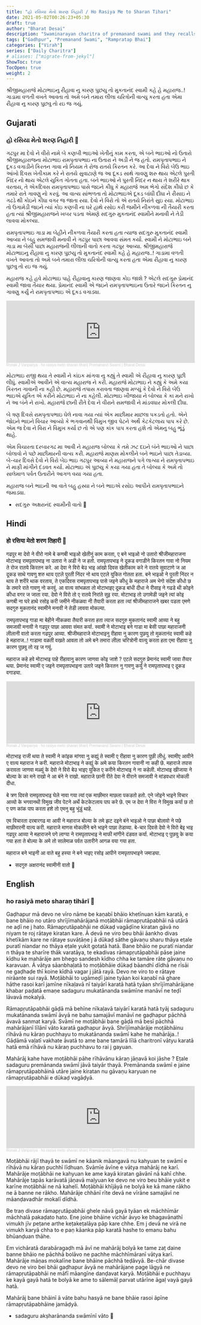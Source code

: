 ```yaml
---
title: "હો રસિયા મેતો શરણ તિહારી / Ho Rasiya Me to Sharan Tihari"
date: 2021-05-02T00:26:23+05:30
draft: true
author: "Bharat Desai"
description: "Swaminarayan charitra of premanand swami and they recalls the memory, About lord Swaminarayan"
tags: ["Gadhpur", "Premanand Swami", "Rampratap Bhai"]
categories: ["Virah"]
series: ["Daily Charitra"]
# aliases: ["migrate-from-jekyl"]
ShowToc: true
TocOpen: true
weight: 2
---
```


<!-- this Content Here will shown id listing page till "more" tag -->
શ્રીજીમહારાજે મોટાભાઇનુ રીહાવા નુ કારણ પુછયુ તો મુકતાનંદ સ્વામી કહે હે મહારાજ..! ગાડામા વળતી વખતે આવતા તો અમે બને તમારા લીલા ચરિત્રોની વાત્યુ કરતા હતા એમા રીહાવા નુ કારણ પુછવુ તો રઇ જ ગયું.

<!--more-->


<!-- Remove this and start Content Here -->
## Gujarati
### હો રસિયા મેતો શરણ તિહારી :tada:

ગઢપુર મા દેવો ને વીરો નામે બે કણબી ભાઇઓ ખેતીનું કામ કરતા, એ બને ભાઇઓ નો ઉતારો શ્રીજીમહારાજના મોટાભાઇ રામપૃતાપભાઇ ના ઉતારા ને અડી ને જ હતો. રામપૃતાપભાઇ ને દૂકડ વગાડીને કિરતન ગાવા નો નિયમ તે રોજ રાતયે કિરતન કરે. આ દેવા ને વિરો બેઉ ભાઇ આંખો દિવસ ખેતીકામ કરે ને રાતયે સુવાટાણે જ આ દૂકડ સાથે ગાવણુ શરુ થાય એટલે પુરતી નિંદર નો થાય એટલે યુકિત ગોતતા હતા. બને ભાઇઓ ને પુરતી નિંદર ન થાય તે શરીરે થાક વરતાય, તે એકદિવસ રામપૃતાપભાઇ પાસે જઇને કીધુ કે મહારાજે અમ ભેગો સંદેશ કીધો છ કે તમારે રાતે ગાવણુ નો કરવું. આ વાત્ય સાંભળતા તો મોટાભાઇએ દૂકડ બાંધી દીધા ને રીસાઇ ને ગઢડે થી કોઇને કીધા વગર જ જાતા રયા. દેવો ને વિરો તો એ રાતયે નિરાંતે સુઇ રયા. મોટાભાઇ તો ઉગામેડી જઇને ત્યાં કોઇ કણબી ના ઘરે હાથે રસોઇ કરી જમીને નીકળવા ની તૈયારી કરતા હતા ત્યાં શ્રીજીમહારાજને ખબર પડતા એમણે સદગુરુ મુકતાનંદ સ્વામીને મનાવી ને તેડી લાવવા મોકલ્યા.

રામપૃતાપભાઇ ગાડા મા બેહીને નીકળવા તૈયારી કરતા હતા ત્યાજ સદગુરુ મુકતાનંદ સ્વામી આવ્યા ને બહુ સમજાવી મનાવી ને ગઢપુર પાછા આવવા સંમત કર્યા. સ્વામી ને મોટાભાઇ બને ગાડા મા બેસી પાછા મહારાજની લીલાની વાતો કરતા ગઢપુર આવ્યા. શ્રીજીમહારાજે મોટાભાઇનુ રીહાવા નુ કારણ પુછયુ તો મુકતાનંદ સ્વામી કહે હે મહારાજ..! ગાડામા વળતી વખતે આવતા તો અમે બને તમારા લીલા ચરિત્રોની વાત્યુ કરતા હતા એમા રીહાવા નુ કારણ પુછવુ તો રઇ જ ગયું.  

મહારાજ કહે હવે મોટાભાઇ પાહે રીહાવાનુ કારણ જાણવા કોઇ જાશે ? એટલે સદગુરુ પ્રેમાનંદ સ્વામી જાવા તૈયાર થયા. 
પ્રેમાનંદ સ્વામી એ જઇને રામપૃતાપભાઇના ઉતારે જઇને કિરતન નુ ગાવણુ કર્યું ને રામપૃતાપભાઇ એ દૂકડ વગાડ્યા. 

<iframe width="100%" height="166" scrolling="no" frameborder="no" allow="autoplay" src="https://w.soundcloud.com/player/?url=https%3A//api.soundcloud.com/tracks/1040352976&color=%23ff5500&auto_play=false&hide_related=false&show_comments=true&show_user=true&show_reposts=false&show_teaser=true"></iframe><div style="font-size: 10px; color: #cccccc;line-break: anywhere;word-break: normal;overflow: hidden;white-space: nowrap;text-overflow: ellipsis; font-family: Interstate,Lucida Grande,Lucida Sans Unicode,Lucida Sans,Garuda,Verdana,Tahoma,sans-serif;font-weight: 100;"><a href="https://soundcloud.com/ronak-j-vanpariya" title="Ronak J Vanpariya" target="_blank" style="color: #cccccc; text-decoration: none;">Ronak J Vanpariya</a> · <a href="https://soundcloud.com/ronak-j-vanpariya/ho-rasiya-meto-sharan-tihari" title="ho rasiya meto sharan tihari| Premanand Swami | Bharat Desai" target="_blank" style="color: #cccccc; text-decoration: none;">ho rasiya meto sharan tihari| Premanand Swami | Bharat Desai</a></div>

મોટાભાઇ રાજી થયા તે સ્વામી ને કાંઇક માંગવા નુ કહ્યું તે સ્વામી એ રીહાવા નુ કારણ પુછી લીધું. સ્વામીએ આવીને એ વાત્ય મહારાજ ને કરી. મહારાજે મોટાભાઇ ને કહ્યું કે અમે કયા કિરતન ગાવાની ના કહી છે. મહારાજે તપાસ કરાવતા જાણવા મળ્યું કે દેવો ને વિરો બેઉ ભાઇએ યુકિત એ કરીને મોટાભાઇ ને ના કહેલી. મોટાભાઇ ખીજાયા ને બોલ્યા કે કા મને રાખો ને આ બંને ને રાખો.
મહારાજે છાની રીતે દેવા ને વીરાને સમજાવી ને માંડવધાર મોકલી દીધા. 

બે ત્રણ દિવસે રામપૃતાપભાઇ ઘેલે નાવા ગયા ત્યાં એક માછીમાર માછલા પકડતો હતો. એને જોઇને ભાઇને વિચાર આવ્યો કે ભગવાનથી વિમુખ જીવ પેટને અર્થે કેટકેટલાય પાપ કરે છે. એમ જ દેવા ને વિરા ને વિમુખ કર્યા છ તો એ પણ કાંક પાપ કરતા હશે તો એમનુ બહુ ભૂંડું થાહે. 

એમ વિચારતા દરબારગઢ મા આવી ને મહારાજ બોલ્યા કે તમે ઝટ દઇને બંને ભાઇઓ ને પાછા બોલાવો ને પછે માછીમારની વાત્ય કરી. મહારાજે માણસ મોકલીને બને ભાઇને પાછા તેડાવ્યા. બે-ચાર દિવસે દેવો ને વિરો બેઇ ભાઇ ગઢપુર આવ્યા ને મહારાજને પગે લાગ્યા ને રામપૃતાપભાઇ ને માફી માંગીને દંડવત કર્યા. મોટાભાઇ એ પુછયુ કે કયા ગયા હતા તે બોલ્યા કે અમે તો સાલેમાળ પર્વત ઉતારીને આગળ વયા ગયા હતા. 

મહારાજ બને ભાઇની આ વાતે બહુ હસ્યા ને બને ભાઇએ રસોઇ આપીને રામપૃતાપભાઇને જમાડ્યા.

- સદગુરુ અક્ષરાનંદ સ્વામીની વાતો
🙏

## Hindi
### हो रसिया मेतो शरण तिहारी :tada:

गढपुर मा देवो ने वीरो नामे बे कणबी भाइओ खेतीनुं काम करता, ए बने भाइओ नो उतारो श्रीजीमहाराजना मोटाभाइ रामपृतापभाइ ना उतारा ने अडी ने ज हतो. रामपृतापभाइ ने दूकड वगाडीने किरतन गावा नो नियम ते रोज रातये किरतन करे. आ देवा ने विरो बेउ भाइ आंखो दिवस खेतीकाम करे ने रातये सुवाटाणे ज आ दूकड साथे गावणु शरु थाय एटले पुरती निंदर नो थाय एटले युकित गोतता हता. बने भाइओ ने पुरती निंदर न थाय ते शरीरे थाक वरताय, ते एकदिवस रामपृतापभाइ पासे जइने कीधु के महाराजे अम भेगो संदेश कीधो छ के तमारे राते गावणु नो करवुं. आ वात्य सांभळता तो मोटाभाइए दूकड बांधी दीधा ने रीसाइ ने गढडे थी कोइने कीधा वगर ज जाता रया. देवो ने विरो तो ए रातये निरांते सुइ रया. मोटाभाइ तो उगामेडी जइने त्यां कोइ कणबी ना घरे हाथे रसोइ करी जमीने नीकळवा नी तैयारी करता हता त्यां श्रीजीमहाराजने खबर पडता एमणे सदगुरु मुकतानंद स्वामीने मनावी ने तेडी लाववा मोकल्या.

रामपृतापभाइ गाडा मा बेहीने नीकळवा तैयारी करता हता त्याज सदगुरु मुकतानंद स्वामी आव्या ने बहु समजावी मनावी ने गढपुर पाछा आववा संमत कर्या. स्वामी ने मोटाभाइ बने गाडा मा बेसी पाछा महाराजनी लीलानी वातो करता गढपुर आव्या. श्रीजीमहाराजे मोटाभाइनु रीहावा नु कारण पुछयु तो मुकतानंद स्वामी कहे हे महाराज..! गाडामा वळती वखते आवता तो अमे बने तमारा लीला चरित्रोनी वात्यु करता हता एमा रीहावा नु कारण पुछवु तो रइ ज गयुं.  

महाराज कहे हवे मोटाभाइ पाहे रीहावानु कारण जाणवा कोइ जाशे ? एटले सदगुरु प्रेमानंद स्वामी जावा तैयार थया. 
प्रेमानंद स्वामी ए जइने रामपृतापभाइना उतारे जइने किरतन नु गावणु कर्युं ने रामपृतापभाइ ए दूकड वगाड्या. 

<iframe width="100%" height="166" scrolling="no" frameborder="no" allow="autoplay" src="https://w.soundcloud.com/player/?url=https%3A//api.soundcloud.com/tracks/1040352976&color=%23ff5500&auto_play=false&hide_related=false&show_comments=true&show_user=true&show_reposts=false&show_teaser=true"></iframe><div style="font-size: 10px; color: #cccccc;line-break: anywhere;word-break: normal;overflow: hidden;white-space: nowrap;text-overflow: ellipsis; font-family: Interstate,Lucida Grande,Lucida Sans Unicode,Lucida Sans,Garuda,Verdana,Tahoma,sans-serif;font-weight: 100;"><a href="https://soundcloud.com/ronak-j-vanpariya" title="Ronak J Vanpariya" target="_blank" style="color: #cccccc; text-decoration: none;">Ronak J Vanpariya</a> · <a href="https://soundcloud.com/ronak-j-vanpariya/ho-rasiya-meto-sharan-tihari" title="ho rasiya meto sharan tihari| Premanand Swami | Bharat Desai" target="_blank" style="color: #cccccc; text-decoration: none;">ho rasiya meto sharan tihari| Premanand Swami | Bharat Desai</a></div>

मोटाभाइ राजी थया ते स्वामी ने कांइक मांगवा नु कह्युं ते स्वामी ए रीहावा नु कारण पुछी लीधुं. स्वामीए आवीने ए वात्य महाराज ने करी. महाराजे मोटाभाइ ने कह्युं के अमे कया किरतन गावानी ना कही छे. महाराजे तपास करावता जाणवा मळ्युं के देवो ने विरो बेउ भाइए युकित ए करीने मोटाभाइ ने ना कहेली. मोटाभाइ खीजाया ने बोल्या के का मने राखो ने आ बंने ने राखो.
महाराजे छानी रीते देवा ने वीराने समजावी ने मांडवधार मोकली दीधा. 

बे त्रण दिवसे रामपृतापभाइ घेले नावा गया त्यां एक माछीमार माछला पकडतो हतो. एने जोइने भाइने विचार आव्यो के भगवानथी विमुख जीव पेटने अर्थे केटकेटलाय पाप करे छे. एम ज देवा ने विरा ने विमुख कर्या छ तो ए पण कांक पाप करता हशे तो एमनु बहु भूंडुं थाहे. 

एम विचारता दरबारगढ मा आवी ने महाराज बोल्या के तमे झट दइने बंने भाइओ ने पाछा बोलावो ने पछे माछीमारनी वात्य करी. महाराजे माणस मोकलीने बने भाइने पाछा तेडाव्या. बे-चार दिवसे देवो ने विरो बेइ भाइ गढपुर आव्या ने महाराजने पगे लाग्या ने रामपृतापभाइ ने माफी मांगीने दंडवत कर्या. मोटाभाइ ए पुछयु के कया गया हता ते बोल्या के अमे तो सालेमाळ पर्वत उतारीने आगळ वया गया हता. 

महाराज बने भाइनी आ वाते बहु हस्या ने बने भाइए रसोइ आपीने रामपृतापभाइने जमाड्या.

- सदगुरु अक्षरानंद स्वामीनी वातो
🙏

## English
### ho rasiyā meto sharaṇ tihārī :tada:

Gaḍhapur mā devo ne vīro nāme be kaṇabī bhāio khetīnuan kām karatā, e bane bhāio no utāro shrījīmahārājanā moṭābhāi rāmapṛutāpabhāi nā utārā ne aḍī ne j hato. Rāmapṛutāpabhāi ne dūkaḍ vagāḍīne kiratan gāvā no niyam te roj rātaye kiratan kare. Ā devā ne viro beu bhāi āankho divas khetīkām kare ne rātaye suvāṭāṇe j ā dūkaḍ sāthe gāvaṇu sharu thāya eṭale puratī niandar no thāya eṭale yukit gotatā hatā. Bane bhāio ne puratī niandar n thāya te sharīre thāk varatāya, te ekadivas rāmapṛutāpabhāi pāse jaine kīdhu ke mahārāje am bhego sandesh kīdho chha ke tamāre rāte gāvaṇu no karavuan. Ā vātya sāanbhaḷatā to moṭābhāie dūkaḍ bāandhī dīdhā ne rīsāi ne gaḍhaḍe thī koine kīdhā vagar j jātā rayā. Devo ne viro to e rātaye nirāante sui rayā. Moṭābhāi to ugāmeḍī jaine tyāan koi kaṇabī nā ghare hāthe rasoi karī jamīne nīkaḷavā nī taiyārī karatā hatā tyāan shrījīmahārājane khabar paḍatā emaṇe sadaguru mukatānanda swāmīne manāvī ne teḍī lāvavā mokalyā.

Rāmapṛutāpabhāi gāḍā mā behīne nīkaḷavā taiyārī karatā hatā tyāj sadaguru mukatānanda swāmī āvyā ne bahu samajāvī manāvī ne gaḍhapur pāchhā āvavā sanmat karyā. Svāmī ne moṭābhāi bane gāḍā mā besī pāchhā mahārājanī līlānī vāto karatā gaḍhapur āvyā. Shrījīmahārāje moṭābhāinu rīhāvā nu kāraṇ puchhayu to mukatānanda swāmī kahe he mahārāja..! Gāḍāmā vaḷatī vakhate āvatā to ame bane tamārā līlā charitronī vātyu karatā hatā emā rīhāvā nu kāraṇ puchhavu to rai j gayuan.  

Mahārāj kahe have moṭābhāi pāhe rīhāvānu kāraṇ jāṇavā koi jāshe ? Eṭale sadaguru premānanda swāmī jāvā taiyār thayā. 
Premānanda swāmī e jaine rāmapṛutāpabhāinā utāre jaine kiratan nu gāvaṇu karyuan ne rāmapṛutāpabhāi e dūkaḍ vagāḍyā. 

<iframe width="100%" height="166" scrolling="no" frameborder="no" allow="autoplay" src="https://w.soundcloud.com/player/?url=https%3A//api.soundcloud.com/tracks/1040352976&color=%23ff5500&auto_play=false&hide_related=false&show_comments=true&show_user=true&show_reposts=false&show_teaser=true"></iframe><div style="font-size: 10px; color: #cccccc;line-break: anywhere;word-break: normal;overflow: hidden;white-space: nowrap;text-overflow: ellipsis; font-family: Interstate,Lucid Grande,Lucid Sansa Unicode,Lucid Sans,Garuda,Verdana,Tahoma,sans-serif;font-weight: 100;"><a href="https://soundcloud.com/ronak-j-vanpariya" title="Ronak J Vanpariya" target="_blank" style="color: #cccccc; text-decoration: none;">Ronak J Vanpariya</a> · <a href="https://soundcloud.com/ronak-j-vanpariya/ho-rasiya-meto-sharan-tihari" title="ho rasiya meto sharan tihari| Premananda Swami | Bharat Desai" target="_blank" style="color: #cccccc; text-decoration: none;">ho rasiya meto sharan tihari| Premananda Swami | Bharat Desai</a></div>

Moṭābhāi rājī thayā te swāmī ne kāanik māangavā nu kahyuan te swāmī e rīhāvā nu kāraṇ puchhī līdhuan. Svāmīe āvīne e vātya mahārāj ne karī. Mahārāje moṭābhāi ne kahyuan ke ame kayā kiratan gāvānī nā kahī chhe. Mahārāje tapās karāvatā jāṇavā maḷyuan ke devo ne viro beu bhāie yukit e karīne moṭābhāi ne nā kahelī. Moṭābhāi khījāyā ne bolyā ke kā mane rākho ne ā banne ne rākho. Mahārāje chhānī rīte devā ne vīrāne samajāvī ne māanḍavadhār mokalī dīdhā. 

Be traṇ divase rāmapṛutāpabhāi ghele nāvā gayā tyāan ek māchhīmār māchhalā pakaḍato hato. Ene joine bhāine vichār āvyo ke bhagavānathī vimukh jīv peṭane arthe keṭakeṭalāya pāp kare chhe. Em j devā ne virā ne vimukh karyā chha to e paṇ kāanka pāp karatā hashe to emanu bahu bhūanḍuan thāhe. 

Em vichāratā darabāragaḍh mā āvī ne mahārāj bolyā ke tame zaṭ daine banne bhāio ne pāchhā bolāvo ne pachhe māchhīmāranī vātya karī. Mahārāje māṇas mokalīne bane bhāine pāchhā teḍāvyā. Be-chār divase devo ne viro bei bhāi gaḍhapur āvyā ne mahārājane page lāgyā ne rāmapṛutāpabhāi ne māfī māangīne danḍavat karyā. Moṭābhāi e puchhayu ke kayā gayā hatā te bolyā ke ame to sālemāḷ parvat utārīne āgaḷ vayā gayā hatā. 

Mahārāj bane bhāinī ā vāte bahu hasyā ne bane bhāie rasoi āpīne rāmapṛutāpabhāine jamāḍyā.

- sadaguru akṣharānanda swāmīnī vāto
🙏
